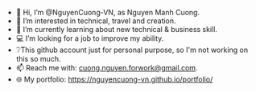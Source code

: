 - 👋 Hi, I’m @NguyenCuong-VN, as Nguyen Manh Cuong.
- 👀 I’m interested in technical, travel and creation.
- 🌱 I’m currently learning about new technical & business skill.
- 💻 I’m looking for a job to improve my ability.
- ❔This github account just for personal purpose, so I'm not working on this so much.
- 📫 Reach me with: cuong.nguyen.forwork@gmail.com.
- 🌐 My portfolio: https://nguyencuong-vn.github.io/portfolio/
